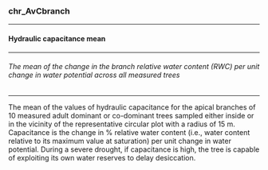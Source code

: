 ### chr_AvCbranch



------
#### Hydraulic capacitance mean



------
###### The mean of the change in the branch relative water content (RWC) per unit change in water potential across all measured trees



------
The mean of the values of hydraulic capacitance for the apical branches of 10 measured adult dominant or co-dominant trees sampled either inside or in the vicinity of the representative circular plot with a radius of 15 m. Capacitance is the change in % relative water content (i.e., water content relative to its maximum value at saturation) per unit change in water potential. During a severe drought, if capacitance is high, the tree is capable of exploiting its own water reserves to delay desiccation.